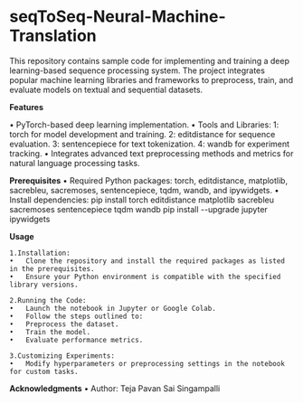 # seqToSeq-Neural-Machine-Translation

This repository contains sample code for implementing and training a deep learning-based sequence processing system. The project integrates popular machine learning libraries and frameworks to preprocess, train, and evaluate models on textual and sequential datasets.

**Features**

•	PyTorch-based deep learning implementation.
•	Tools and Libraries:
	1: torch for model development and training.
	2: editdistance for sequence evaluation.
	3: sentencepiece for text tokenization.
	4: wandb for experiment tracking.
•	Integrates advanced text preprocessing methods and metrics for natural language processing tasks.

**Prerequisites**
	•	Required Python packages: torch, editdistance, matplotlib, sacrebleu, sacremoses, sentencepiece, tqdm, wandb, and ipywidgets.
	•	Install dependencies:
  pip install torch editdistance matplotlib sacrebleu sacremoses sentencepiece tqdm wandb
  pip install --upgrade jupyter ipywidgets

**Usage**

	1.Installation:
	•	Clone the repository and install the required packages as listed in the prerequisites.
	•	Ensure your Python environment is compatible with the specified library versions.
 
	2.Running the Code:
	•	Launch the notebook in Jupyter or Google Colab.
	•	Follow the steps outlined to:
	•	Preprocess the dataset.
	•	Train the model.
	•	Evaluate performance metrics.
 
	3.Customizing Experiments:
	•	Modify hyperparameters or preprocessing settings in the notebook for custom tasks.

**Acknowledgments**
	•	Author: Teja Pavan Sai Singampalli



 
